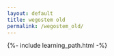 ```yaml
---
layout: default
title: wegostem old
permalink: /wegostem_old/
---
```


{%- include learning_path.html -%}